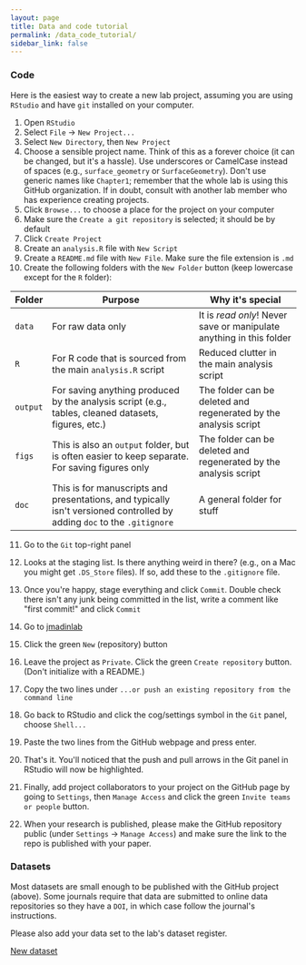 ```yaml
---
layout: page
title: Data and code tutorial
permalink: /data_code_tutorial/
sidebar_link: false
---
```


### Code

Here is the easiest way to create a new lab project, assuming you are using `RStudio` and have `git` installed on your computer.

1. Open `RStudio`
2. Select `File` -> `New Project...`
3. Select `New Directory`, then `New Project`
4. Choose a sensible project name. Think of this as a forever choice (it can be changed, but it's a hassle). Use underscores or CamelCase instead of spaces (e.g., `surface_geometry` or `SurfaceGeometry`). Don't use generic names like `Chapter1`; remember that the whole lab is using this GitHub organization.  If in doubt, consult with another lab member who has experience creating projects.
5. Click `Browse...` to choose a place for the project on your computer
6. Make sure the `Create a git repository` is selected; it should be by default
7. Click `Create Project`
8. Create an `analysis.R` file with `New Script`
9. Create a `README.md` file with `New File`. Make sure the file extension is `.md`
10. Create the following folders with the `New Folder` button (keep lowercase except for the `R` folder):

| Folder | Purpose | Why it's special |
|---|---|---|
|`data`| For raw data only | It is *read only*! Never save or manipulate anything in this folder |
|`R`| For R code that is sourced from the main `analysis.R` script | Reduced clutter in the main analysis script |
|`output`| For saving anything produced by the analysis script (e.g., tables, cleaned datasets, figures, etc.) | The folder can be deleted and regenerated by the analysis script |
|`figs`| This is also an `output` folder, but is often easier to keep separate. For saving figures only | The folder can be deleted and regenerated by the analysis script |
|`doc`| This is for manuscripts and presentations, and typically isn't versioned controlled by adding `doc` to the `.gitignore` | A general folder for stuff |

11. Go to the `Git` top-right panel
12. Looks at the staging list. Is there anything weird in there? (e.g., on a Mac you might get `.DS_Store` files). If so, add these to the `.gitignore` file.
13. Once you're happy, stage everything and click `Commit`. Double check there isn't any junk being committed in the list, write a comment like "first commit!" and click `Commit`

14. Go to [jmadinlab](https://github.com/orgs/jmadinlab)
15. Click the green `New` (repository) button
16. Leave the project as `Private`. Click the green `Create repository` button. (Don't initialize with a README.)
17. Copy the two lines under `...or push an existing repository from the command line`
18. Go back to RStudio and click the cog/settings symbol in the `Git` panel, choose `Shell...`
19. Paste the two lines from the GitHub webpage and press enter.
20. That's it. You'll noticed that the push and pull arrows in the Git panel in RStudio will now be highlighted.
21. Finally, add project collaborators to your project on the GitHub page by going to `Settings`, then `Manage Access` and click the green `Invite teams or people` button.
22. When your research is published, please make the GitHub repository public (under `Settings` -> `Manage Access`) and make sure the link to the repo is published with your paper.

### Datasets

Most datasets are small enough to be published with the GitHub project (above). Some journals require that data are submitted to online data repositories so they have a `DOI`, in which case follow the journal's instructions.

Please also add your data set to the lab's dataset register.

[New dataset](https://github.com/jmadinlab/jmadinlab.github.io/issues/new?assignees=jmadin&labels=add+dataset&template=add-dataset.md&title=I%27d+like+to+add+a+dataset+to+the+lab)
